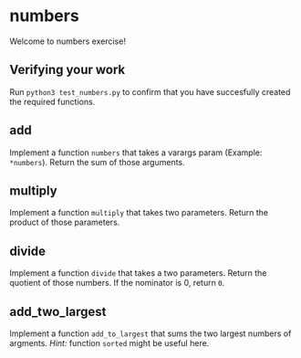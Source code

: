 # numbers 

Welcome to numbers exercise!

## Verifying your work

Run `python3 test_numbers.py` to confirm that you have succesfully created the required functions.

## add

Implement a function `numbers` that takes a varargs param (Example: `*numbers`). Return the sum of those arguments. 

## multiply

Implement a function `multiply` that takes two parameters. Return the product of those parameters. 

## divide

Implement a function `divide` that takes a two parameters. Return the quotient of those numbers. If the nominator is 0, return `0`. 

## add_two_largest

Implement a function `add_to_largest` that sums the two largest numbers of argments. *Hint:* function `sorted` might be useful here.

